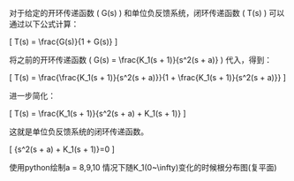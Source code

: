 对于给定的开环传递函数 \( G(s) \) 和单位负反馈系统，闭环传递函数 \( T(s) \) 可以通过以下公式计算：

\[
T(s) = \frac{G(s)}{1 + G(s)}
\]

将之前的开环传递函数 \( G(s) = \frac{K_1(s + 1)}{s^2(s + a)} \) 代入，得到：

\[
T(s) = \frac{\frac{K_1(s + 1)}{s^2(s + a)}}{1 + \frac{K_1(s + 1)}{s^2(s + a)}}
\]

进一步简化：

\[
T(s) = \frac{K_1(s + 1)}{s^2(s + a) + K_1(s + 1)}
\]

这就是单位负反馈系统的闭环传递函数。

\[
{s^2(s + a) + K_1(s + 1)}=0
\]



使用python绘制a = 8,9,10 情况下随K_1(0~\infty)变化的时候根分布图(复平面)